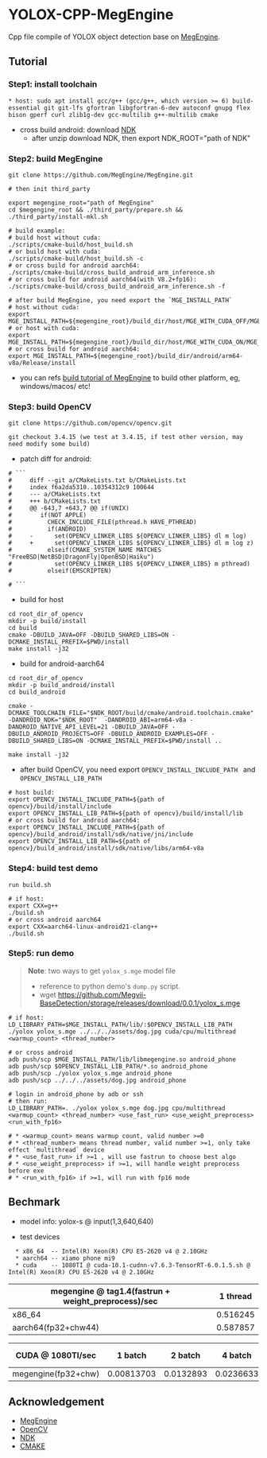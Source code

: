 # YOLOX-CPP-MegEngine

Cpp file compile of YOLOX object detection base on [MegEngine](https://github.com/MegEngine/MegEngine).

## Tutorial

### Step1: install toolchain

	* host: sudo apt install gcc/g++ (gcc/g++, which version >= 6) build-essential git git-lfs gfortran libgfortran-6-dev autoconf gnupg flex bison gperf curl zlib1g-dev gcc-multilib g++-multilib cmake
 * cross build android: download [NDK](https://developer.android.com/ndk/downloads)
   	* after unzip download NDK, then export NDK_ROOT="path of NDK"

### Step2: build MegEngine

```shell
git clone https://github.com/MegEngine/MegEngine.git

# then init third_party
 
export megengine_root="path of MegEngine"
cd $megengine_root && ./third_party/prepare.sh && ./third_party/install-mkl.sh

# build example:
# build host without cuda:   
./scripts/cmake-build/host_build.sh
# or build host with cuda:
./scripts/cmake-build/host_build.sh -c
# or cross build for android aarch64: 
./scripts/cmake-build/cross_build_android_arm_inference.sh
# or cross build for android aarch64(with V8.2+fp16): 
./scripts/cmake-build/cross_build_android_arm_inference.sh -f

# after build MegEngine, you need export the `MGE_INSTALL_PATH`
# host without cuda: 
export MGE_INSTALL_PATH=${megengine_root}/build_dir/host/MGE_WITH_CUDA_OFF/MGE_INFERENCE_ONLY_ON/Release/install
# or host with cuda: 
export MGE_INSTALL_PATH=${megengine_root}/build_dir/host/MGE_WITH_CUDA_ON/MGE_INFERENCE_ONLY_ON/Release/install
# or cross build for android aarch64: 
export MGE_INSTALL_PATH=${megengine_root}/build_dir/android/arm64-v8a/Release/install
```
* you can refs [build tutorial of MegEngine](https://github.com/MegEngine/MegEngine/blob/master/scripts/cmake-build/BUILD_README.md) to build other platform, eg, windows/macos/ etc!

### Step3: build OpenCV

```shell
git clone https://github.com/opencv/opencv.git

git checkout 3.4.15 (we test at 3.4.15, if test other version, may need modify some build)
```

- patch diff for android:

```
# ```
#     diff --git a/CMakeLists.txt b/CMakeLists.txt
#     index f6a2da5310..10354312c9 100644
#     --- a/CMakeLists.txt
#     +++ b/CMakeLists.txt
#     @@ -643,7 +643,7 @@ if(UNIX)
#        if(NOT APPLE)
#          CHECK_INCLUDE_FILE(pthread.h HAVE_PTHREAD)
#          if(ANDROID)
#     -      set(OPENCV_LINKER_LIBS ${OPENCV_LINKER_LIBS} dl m log)
#     +      set(OPENCV_LINKER_LIBS ${OPENCV_LINKER_LIBS} dl m log z)
#          elseif(CMAKE_SYSTEM_NAME MATCHES "FreeBSD|NetBSD|DragonFly|OpenBSD|Haiku")
#            set(OPENCV_LINKER_LIBS ${OPENCV_LINKER_LIBS} m pthread)
#          elseif(EMSCRIPTEN)
    
# ```
```

- build for host

```shell
cd root_dir_of_opencv
mkdir -p build/install
cd build
cmake -DBUILD_JAVA=OFF -DBUILD_SHARED_LIBS=ON -DCMAKE_INSTALL_PREFIX=$PWD/install 
make install -j32
```

* build for android-aarch64

```shell
cd root_dir_of_opencv
mkdir -p build_android/install
cd build_android

cmake -DCMAKE_TOOLCHAIN_FILE="$NDK_ROOT/build/cmake/android.toolchain.cmake" -DANDROID_NDK="$NDK_ROOT"  -DANDROID_ABI=arm64-v8a -DANDROID_NATIVE_API_LEVEL=21 -DBUILD_JAVA=OFF -DBUILD_ANDROID_PROJECTS=OFF -DBUILD_ANDROID_EXAMPLES=OFF -DBUILD_SHARED_LIBS=ON -DCMAKE_INSTALL_PREFIX=$PWD/install ..

make install -j32
```

* after build OpenCV, you need export  `OPENCV_INSTALL_INCLUDE_PATH ` and `OPENCV_INSTALL_LIB_PATH`

```shell
# host build: 
export OPENCV_INSTALL_INCLUDE_PATH=${path of opencv}/build/install/include
export OPENCV_INSTALL_LIB_PATH=${path of opencv}/build/install/lib
# or cross build for android aarch64:
export OPENCV_INSTALL_INCLUDE_PATH=${path of opencv}/build_android/install/sdk/native/jni/include
export OPENCV_INSTALL_LIB_PATH=${path of opencv}/build_android/install/sdk/native/libs/arm64-v8a
```

###  Step4: build test demo

```shell
run build.sh

# if host:
export CXX=g++
./build.sh
# or cross android aarch64
export CXX=aarch64-linux-android21-clang++
./build.sh
```

### Step5: run demo

> **Note**: two ways to get `yolox_s.mge` model file
>
> * reference to python demo's `dump.py` script.
> * wget https://github.com/Megvii-BaseDetection/storage/releases/download/0.0.1/yolox_s.mge

```shell
# if host:
LD_LIBRARY_PATH=$MGE_INSTALL_PATH/lib/:$OPENCV_INSTALL_LIB_PATH ./yolox yolox_s.mge ../../../assets/dog.jpg cuda/cpu/multithread <warmup_count> <thread_number>

# or cross android
adb push/scp $MGE_INSTALL_PATH/lib/libmegengine.so android_phone
adb push/scp $OPENCV_INSTALL_LIB_PATH/*.so android_phone
adb push/scp ./yolox yolox_s.mge android_phone
adb push/scp ../../../assets/dog.jpg android_phone

# login in android_phone by adb or ssh
# then run: 
LD_LIBRARY_PATH=. ./yolox yolox_s.mge dog.jpg cpu/multithread <warmup_count> <thread_number> <use_fast_run> <use_weight_preprocess>  <run_with_fp16>

# * <warmup_count> means warmup count, valid number >=0
# * <thread_number> means thread number, valid number >=1, only take effect `multithread` device
# * <use_fast_run> if >=1 , will use fastrun to choose best algo
# * <use_weight_preprocess> if >=1, will handle weight preprocess before exe
# * <run_with_fp16> if >=1, will run with fp16 mode
```

## Bechmark

* model info: yolox-s @ input(1,3,640,640)					

* test devices

```
  * x86_64  -- Intel(R) Xeon(R) CPU E5-2620 v4 @ 2.10GHz					
  * aarch64 -- xiamo phone mi9					
  * cuda    -- 1080TI @ cuda-10.1-cudnn-v7.6.3-TensorRT-6.0.1.5.sh @ Intel(R) Xeon(R) CPU E5-2620 v4 @ 2.10GHz
```

  | megengine @ tag1.4(fastrun + weight\_preprocess)/sec | 1 thread |
  | ---------------------------------------------------- | -------- |
  | x86\_64                                              | 0.516245 |
  | aarch64(fp32+chw44)                                  | 0.587857 |

  | CUDA @ 1080TI/sec   | 1 batch    | 2 batch   | 4 batch   | 8 batch   | 16 batch  | 32 batch | 64 batch |
  | ------------------- | ---------- | --------- | --------- | --------- | --------- | -------- | -------- |
  | megengine(fp32+chw) | 0.00813703 | 0.0132893 | 0.0236633 | 0.0444699 | 0.0864917 | 0.16895  | 0.334248 |

## Acknowledgement

* [MegEngine](https://github.com/MegEngine/MegEngine)
* [OpenCV](https://github.com/opencv/opencv)
* [NDK](https://developer.android.com/ndk)
* [CMAKE](https://cmake.org/)
